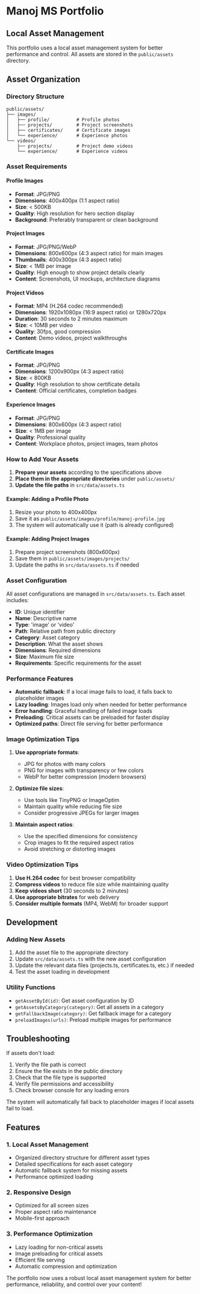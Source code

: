 # Manoj MS Portfolio

## Local Asset Management

This portfolio uses a local asset management system for better performance and control. All assets are stored in the `public/assets` directory.

## Asset Organization

### Directory Structure
```
public/assets/
├── images/
│   ├── profile/          # Profile photos
│   ├── projects/         # Project screenshots
│   ├── certificates/     # Certificate images
│   └── experience/       # Experience photos
└── videos/
    ├── projects/         # Project demo videos
    └── experience/       # Experience videos
```

### Asset Requirements

#### Profile Images
- **Format**: JPG/PNG
- **Dimensions**: 400x400px (1:1 aspect ratio)
- **Size**: < 500KB
- **Quality**: High resolution for hero section display
- **Background**: Preferably transparent or clean background

#### Project Images
- **Format**: JPG/PNG/WebP
- **Dimensions**: 800x600px (4:3 aspect ratio) for main images
- **Thumbnails**: 400x300px (4:3 aspect ratio)
- **Size**: < 1MB per image
- **Quality**: High enough to show project details clearly
- **Content**: Screenshots, UI mockups, architecture diagrams

#### Project Videos
- **Format**: MP4 (H.264 codec recommended)
- **Dimensions**: 1920x1080px (16:9 aspect ratio) or 1280x720px
- **Duration**: 30 seconds to 2 minutes maximum
- **Size**: < 10MB per video
- **Quality**: 30fps, good compression
- **Content**: Demo videos, project walkthroughs

#### Certificate Images
- **Format**: JPG/PNG
- **Dimensions**: 1200x900px (4:3 aspect ratio)
- **Size**: < 800KB
- **Quality**: High resolution to show certificate details
- **Content**: Official certificates, completion badges

#### Experience Images
- **Format**: JPG/PNG
- **Dimensions**: 800x600px (4:3 aspect ratio)
- **Size**: < 1MB per image
- **Quality**: Professional quality
- **Content**: Workplace photos, project images, team photos

### How to Add Your Assets

1. **Prepare your assets** according to the specifications above
2. **Place them in the appropriate directories** under `public/assets/`
3. **Update the file paths** in `src/data/assets.ts`

#### Example: Adding a Profile Photo
1. Resize your photo to 400x400px
2. Save it as `public/assets/images/profile/manoj-profile.jpg`
3. The system will automatically use it (path is already configured)

#### Example: Adding Project Images
1. Prepare project screenshots (800x600px)
2. Save them in `public/assets/images/projects/`
3. Update the paths in `src/data/assets.ts` if needed

### Asset Configuration

All asset configurations are managed in `src/data/assets.ts`. Each asset includes:
- **ID**: Unique identifier
- **Name**: Descriptive name
- **Type**: 'image' or 'video'
- **Path**: Relative path from public directory
- **Category**: Asset category
- **Description**: What the asset shows
- **Dimensions**: Required dimensions
- **Size**: Maximum file size
- **Requirements**: Specific requirements for the asset

### Performance Features

- **Automatic fallback**: If a local image fails to load, it falls back to placeholder images
- **Lazy loading**: Images load only when needed for better performance
- **Error handling**: Graceful handling of failed image loads
- **Preloading**: Critical assets can be preloaded for faster display
- **Optimized paths**: Direct file serving for better performance

### Image Optimization Tips

1. **Use appropriate formats**:
   - JPG for photos with many colors
   - PNG for images with transparency or few colors
   - WebP for better compression (modern browsers)

2. **Optimize file sizes**:
   - Use tools like TinyPNG or ImageOptim
   - Maintain quality while reducing file size
   - Consider progressive JPEGs for larger images

3. **Maintain aspect ratios**:
   - Use the specified dimensions for consistency
   - Crop images to fit the required aspect ratios
   - Avoid stretching or distorting images

### Video Optimization Tips

1. **Use H.264 codec** for best browser compatibility
2. **Compress videos** to reduce file size while maintaining quality
3. **Keep videos short** (30 seconds to 2 minutes)
4. **Use appropriate bitrates** for web delivery
5. **Consider multiple formats** (MP4, WebM) for broader support

## Development

### Adding New Assets

1. Add the asset file to the appropriate directory
2. Update `src/data/assets.ts` with the new asset configuration
3. Update the relevant data files (projects.ts, certificates.ts, etc.) if needed
4. Test the asset loading in development

### Utility Functions

- `getAssetById(id)`: Get asset configuration by ID
- `getAssetsByCategory(category)`: Get all assets in a category
- `getFallbackImage(category)`: Get fallback image for a category
- `preloadImages(urls)`: Preload multiple images for performance

## Troubleshooting

If assets don't load:
1. Verify the file path is correct
2. Ensure the file exists in the public directory
3. Check that the file type is supported
4. Verify file permissions and accessibility
5. Check browser console for any loading errors

The system will automatically fall back to placeholder images if local assets fail to load.

## Features

### 1. Local Asset Management
- Organized directory structure for different asset types
- Detailed specifications for each asset category
- Automatic fallback system for missing assets
- Performance optimized loading

### 2. Responsive Design
- Optimized for all screen sizes
- Proper aspect ratio maintenance
- Mobile-first approach

### 3. Performance Optimization
- Lazy loading for non-critical assets
- Image preloading for critical assets
- Efficient file serving
- Automatic compression and optimization

The portfolio now uses a robust local asset management system for better performance, reliability, and control over your content!